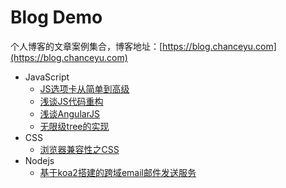 # Blog Demo
个人博客的文章案例集合，博客地址：[https://blog.chanceyu.com](https://blog.chanceyu.com)

* JavaScript
    * [JS选项卡从简单到高级](javascript/tab)
    * [浅谈JS代码重构](javascript/code-refactoring)
    * [浅谈AngularJS](javascript/angularjs)
    * [无限级tree的实现](javascript/infinite-tree)
* CSS
    * [浏览器兼容性之CSS](css/compatibility)
* Nodejs
    * [基于koa2搭建的跨域email邮件发送服务](nodejs/koa2-email-cors)